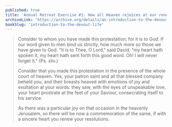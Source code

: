 ```yaml
---
published: true
title: 'Annual Retreat Exercise #1: How all Heaven rejoices at our renewed pledge to God'
archiveLink: 'https://archive.org/details/an-introduction-to-the-devout-life/page/264?view=theater'
bookSlug: 'introduction-to-the-devout-life'
---
```


> Consider to whom you have made this protestation; for it is to God. If our word given to men bind us strictly, how much more so those we have given to God. "It is to Thee, O Lord," said David, "my heart hath spoken it, my heart hath sent forth this good word. Oh! I will never forget it." (Ps. xliv.)
>
> Consider that you made this protestation in the presence of the whole court of heaven. Yes, your patron saint and all that blessed company beheld you, and their breasts heaved with emotions of joy and exultation at your words: they saw, with the eyes of unspeakable love, your heart prostrate at the feet of your Saviour, consecrating itself to his service.
>
> As there was a particular joy on that occasion in the heavenly Jerusalem, so there will be now a commemoration of the same, if with a sincere heart you renew your resolutions.
